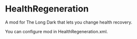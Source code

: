 # HealthRegeneration

A mod for The Long Dark that lets you change health recovery.

You can configure mod in HealthRegeneration.xml.
